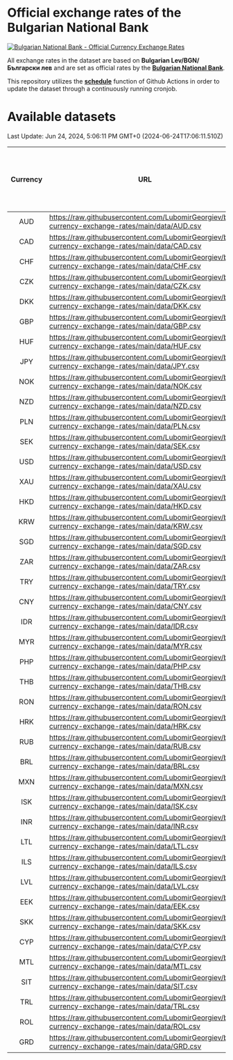# Official exchange rates of the Bulgarian National Bank

[![Bulgarian National Bank - Official Currency Exchange Rates](https://github.com/LubomirGeorgiev/bnb-currency-exchange-rates/actions/workflows/update-rates.yml/badge.svg?branch=main)](https://github.com/LubomirGeorgiev/bnb-currency-exchange-rates/actions/workflows/update-rates.yml)

All exchange rates in the dataset are based on **Bulgarian Lev/BGN/Български лев** and are set as official rates by the [**Bulgarian National Bank**](https://www.bnb.bg/Statistics/StExternalSector/StExchangeRates/StERForeignCurrencies/index.htm?toLang=_EN).

This repository utilizes the [**schedule**](https://docs.github.com/en/actions/reference/events-that-trigger-workflows) function of Github Actions in order to update the dataset through a continuously running cronjob.

# Available datasets

<!-- START LINKS (DO NOT EVER FU*ING DELETE THIS COMMENT FOR THE LOVE OF YOUR LIFE!!! IF YOU ARE CURIOS HOW IT WORKS, YOU CAN HAVE A LOOK AT ./src/updateReadme.ts) -->

Last Update: Jun 24, 2024, 5:06:11 PM GMT+0 (2024-06-24T17:06:11.510Z)

| Currency | URL                                                                                             | Number of records | Number of missing days that were filled in |
| :------: | ----------------------------------------------------------------------------------------------- | :---------------: | :----------------------------------------: |
|   AUD    | https://raw.githubusercontent.com/LubomirGeorgiev/bnb-currency-exchange-rates/main/data/AUD.csv |       8901        |                    2754                    |
|   CAD    | https://raw.githubusercontent.com/LubomirGeorgiev/bnb-currency-exchange-rates/main/data/CAD.csv |       8901        |                    2754                    |
|   CHF    | https://raw.githubusercontent.com/LubomirGeorgiev/bnb-currency-exchange-rates/main/data/CHF.csv |       8901        |                    2754                    |
|   CZK    | https://raw.githubusercontent.com/LubomirGeorgiev/bnb-currency-exchange-rates/main/data/CZK.csv |       8901        |                    2754                    |
|   DKK    | https://raw.githubusercontent.com/LubomirGeorgiev/bnb-currency-exchange-rates/main/data/DKK.csv |       8901        |                    2754                    |
|   GBP    | https://raw.githubusercontent.com/LubomirGeorgiev/bnb-currency-exchange-rates/main/data/GBP.csv |       8901        |                    2754                    |
|   HUF    | https://raw.githubusercontent.com/LubomirGeorgiev/bnb-currency-exchange-rates/main/data/HUF.csv |       8901        |                    2754                    |
|   JPY    | https://raw.githubusercontent.com/LubomirGeorgiev/bnb-currency-exchange-rates/main/data/JPY.csv |       8901        |                    2754                    |
|   NOK    | https://raw.githubusercontent.com/LubomirGeorgiev/bnb-currency-exchange-rates/main/data/NOK.csv |       8901        |                    2754                    |
|   NZD    | https://raw.githubusercontent.com/LubomirGeorgiev/bnb-currency-exchange-rates/main/data/NZD.csv |       8901        |                    2754                    |
|   PLN    | https://raw.githubusercontent.com/LubomirGeorgiev/bnb-currency-exchange-rates/main/data/PLN.csv |       8901        |                    2754                    |
|   SEK    | https://raw.githubusercontent.com/LubomirGeorgiev/bnb-currency-exchange-rates/main/data/SEK.csv |       8901        |                    2754                    |
|   USD    | https://raw.githubusercontent.com/LubomirGeorgiev/bnb-currency-exchange-rates/main/data/USD.csv |       8901        |                    2754                    |
|   XAU    | https://raw.githubusercontent.com/LubomirGeorgiev/bnb-currency-exchange-rates/main/data/XAU.csv |       8901        |                    2756                    |
|   HKD    | https://raw.githubusercontent.com/LubomirGeorgiev/bnb-currency-exchange-rates/main/data/HKD.csv |       8601        |                    2665                    |
|   KRW    | https://raw.githubusercontent.com/LubomirGeorgiev/bnb-currency-exchange-rates/main/data/KRW.csv |       8601        |                    2665                    |
|   SGD    | https://raw.githubusercontent.com/LubomirGeorgiev/bnb-currency-exchange-rates/main/data/SGD.csv |       8601        |                    2665                    |
|   ZAR    | https://raw.githubusercontent.com/LubomirGeorgiev/bnb-currency-exchange-rates/main/data/ZAR.csv |       8601        |                    2665                    |
|   TRY    | https://raw.githubusercontent.com/LubomirGeorgiev/bnb-currency-exchange-rates/main/data/TRY.csv |       7081        |                    2193                    |
|   CNY    | https://raw.githubusercontent.com/LubomirGeorgiev/bnb-currency-exchange-rates/main/data/CNY.csv |       6961        |                    2157                    |
|   IDR    | https://raw.githubusercontent.com/LubomirGeorgiev/bnb-currency-exchange-rates/main/data/IDR.csv |       6961        |                    2157                    |
|   MYR    | https://raw.githubusercontent.com/LubomirGeorgiev/bnb-currency-exchange-rates/main/data/MYR.csv |       6961        |                    2157                    |
|   PHP    | https://raw.githubusercontent.com/LubomirGeorgiev/bnb-currency-exchange-rates/main/data/PHP.csv |       6961        |                    2157                    |
|   THB    | https://raw.githubusercontent.com/LubomirGeorgiev/bnb-currency-exchange-rates/main/data/THB.csv |       6961        |                    2157                    |
|   RON    | https://raw.githubusercontent.com/LubomirGeorgiev/bnb-currency-exchange-rates/main/data/RON.csv |       6904        |                    2141                    |
|   HRK    | https://raw.githubusercontent.com/LubomirGeorgiev/bnb-currency-exchange-rates/main/data/HRK.csv |       6421        |                    1985                    |
|   RUB    | https://raw.githubusercontent.com/LubomirGeorgiev/bnb-currency-exchange-rates/main/data/RUB.csv |       6117        |                    1888                    |
|   BRL    | https://raw.githubusercontent.com/LubomirGeorgiev/bnb-currency-exchange-rates/main/data/BRL.csv |       5994        |                    1863                    |
|   MXN    | https://raw.githubusercontent.com/LubomirGeorgiev/bnb-currency-exchange-rates/main/data/MXN.csv |       5994        |                    1863                    |
|   ISK    | https://raw.githubusercontent.com/LubomirGeorgiev/bnb-currency-exchange-rates/main/data/ISK.csv |       5904        |                    1835                    |
|   INR    | https://raw.githubusercontent.com/LubomirGeorgiev/bnb-currency-exchange-rates/main/data/INR.csv |       5627        |                    1749                    |
|   LTL    | https://raw.githubusercontent.com/LubomirGeorgiev/bnb-currency-exchange-rates/main/data/LTL.csv |       5151        |                    1580                    |
|   ILS    | https://raw.githubusercontent.com/LubomirGeorgiev/bnb-currency-exchange-rates/main/data/ILS.csv |       4904        |                    1531                    |
|   LVL    | https://raw.githubusercontent.com/LubomirGeorgiev/bnb-currency-exchange-rates/main/data/LVL.csv |       4788        |                    1468                    |
|   EEK    | https://raw.githubusercontent.com/LubomirGeorgiev/bnb-currency-exchange-rates/main/data/EEK.csv |       3994        |                    1220                    |
|   SKK    | https://raw.githubusercontent.com/LubomirGeorgiev/bnb-currency-exchange-rates/main/data/SKK.csv |       2969        |                    911                     |
|   CYP    | https://raw.githubusercontent.com/LubomirGeorgiev/bnb-currency-exchange-rates/main/data/CYP.csv |       2903        |                    887                     |
|   MTL    | https://raw.githubusercontent.com/LubomirGeorgiev/bnb-currency-exchange-rates/main/data/MTL.csv |       2603        |                    798                     |
|   SIT    | https://raw.githubusercontent.com/LubomirGeorgiev/bnb-currency-exchange-rates/main/data/SIT.csv |       2543        |                    779                     |
|   TRL    | https://raw.githubusercontent.com/LubomirGeorgiev/bnb-currency-exchange-rates/main/data/TRL.csv |       1818        |                    559                     |
|   ROL    | https://raw.githubusercontent.com/LubomirGeorgiev/bnb-currency-exchange-rates/main/data/ROL.csv |       1697        |                    524                     |
|   GRD    | https://raw.githubusercontent.com/LubomirGeorgiev/bnb-currency-exchange-rates/main/data/GRD.csv |        359        |                    107                     |

<!-- END LINKS (DO NOT EVER FU*ING DELETE THIS COMMENT FOR THE LOVE OF YOUR LIFE!!! IF YOU ARE CURIOS HOW IT WORKS, YOU CAN HAVE A LOOK AT ./src/updateReadme.ts) -->
